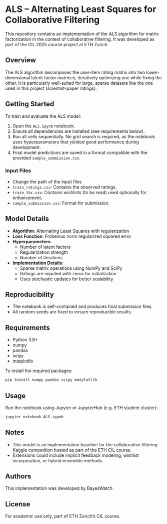 # ALS – Alternating Least Squares for Collaborative Filtering

This repository contains an implementation of the ALS algorithm for matrix factorization in the context of collaborative filtering. It was developed as part of the CIL 2025 course project at ETH Zurich.

## Overview

The ALS algorithm decomposes the user-item rating matrix into two lower-dimensional latent factor matrices, iteratively optimizing one while fixing the other. It is particularly well-suited for large, sparse datasets like the one used in this project (scientist-paper ratings).

## Getting Started

To train and evaluate the ALS model:

1. Open the `ALS.ipynb` notebook.
2. Ensure all dependencies are installed (see requirements below).
3. Run all cells sequentially. No grid search is required, as the notebook uses hyperparameters that yielded good performance during development.
4. Final model predictions are saved in a format compatible with the provided `sample_submission.csv`.

### Input Files

- Change the path of the input files
- `train_ratings.csv`: Contains the observed ratings.
- `train_tbr.csv`: Contains wishlists (to be read) used optionally for enhancement.
- `sample_submission.csv`: Format for submission.

## Model Details

- **Algorithm**: Alternating Least Squares with regularization
- **Loss Function**: Frobenius norm regularized squared error
- **Hyperparameters**:
  - Number of latent factors
  - Regularization strength
  - Number of iterations
- **Implementation Details**:
  - Sparse matrix operations using NumPy and SciPy
  - Ratings are imputed with zeros for initialization
  - Uses stochastic updates for better scalability

## Reproducibility

- The notebook is self-contained and produces final submission files.
- All random seeds are fixed to ensure reproducible results.

## Requirements

- Python 3.8+
- numpy
- pandas
- scipy
- matplotlib

To install the required packages:

```bash
pip install numpy pandas scipy matplotlib
```

## Usage

Run the notebook using Jupyter or JupyterHub (e.g. ETH student cluster):

```bash
jupyter notebook ALS.ipynb
```

## Notes

- This model is an implementation baseline for the collaborative filtering Kaggle competition hosted as part of the ETH CIL course.
- Extensions could include implicit feedback modeling, wishlist incorporation, or hybrid ensemble methods.

## Authors

This implementation was developed by BayesWatch.

## License

For academic use only, part of ETH Zurich’s CIL course.
